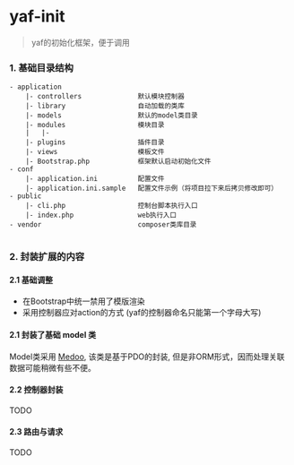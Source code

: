 yaf-init
==

> yaf的初始化框架，便于调用

### 1. 基础目录结构
```
- application
    |- controllers              默认模块控制器
    |- library                  自动加载的类库
    |- models                   默认的model类目录
    |- modules                  模块目录
    |   |- 
    |- plugins                  插件目录
    |- views                    模板文件
    |- Bootstrap.php            框架默认启动初始化文件         
- conf
    |- application.ini          配置文件
    |- application.ini.sample   配置文件示例（将项目拉下来后拷贝修改即可）
- public
    |- cli.php                  控制台脚本执行入口
    |- index.php                web执行入口
- vendor                        composer类库目录


```




### 2. 封装扩展的内容
#### 2.1 基础调整
- 在Bootstrap中统一禁用了模版渲染
- 采用控制器应对action的方式 (yaf的控制器命名只能第一个字母大写)

#### 2.1 封装了基础 model 类
Model类采用 [Medoo](https://github.com/catfan/Medoo), 该类是基于PDO的封装, 但是非ORM形式，因而处理关联数据可能稍微有些不便。

#### 2.2 控制器封装
TODO

#### 2.3 路由与请求
TODO

